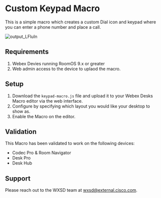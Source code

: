 # Custom Keypad Macro
This is a simple macro which creates a custom Dial icon and keypad where you can enter a phone number and place a call.

![output_LFluIn](https://user-images.githubusercontent.com/21026209/164456479-8aaba3d3-b0d9-45f2-a229-7f4f67671cec.gif)


## Requirements

1. Webex Devies running RoomOS 9.x or greater
2. Web admin access to the device to uplaod the macro.

## Setup

1. Download the ``keypad-macro.js`` file and upload it to your Webex Desks Macro editor via the web interface.
2. Configure by specifying which layout you would like your desktop to show as.
3. Enable the Macro on the editor.

## Validation

This Macro has been validated to work on the following devices:
* Codec Pro & Room Navigator
* Desk Pro
* Desk Hub


## Support

Please reach out to the WXSD team at [wxsd@external.cisco.com](mailto:wxsd@external.cisco.com?subject=keypad-macro).
